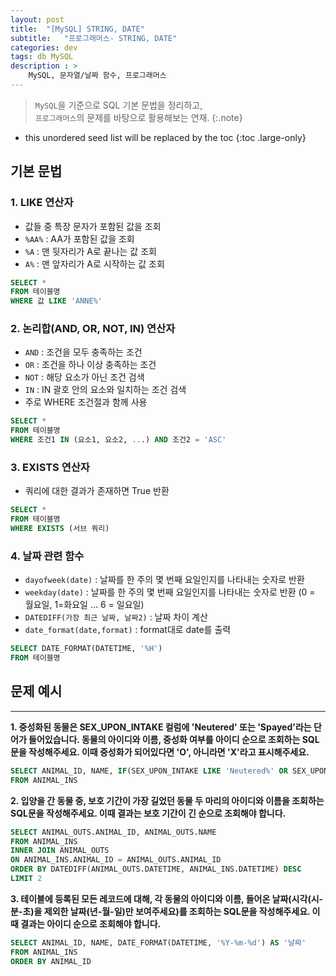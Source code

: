 ```yaml
---
layout: post
title:  "[MySQL] STRING, DATE"
subtitle:   "프로그래머스- STRING, DATE"
categories: dev
tags: db MySQL
description : >
    MySQL, 문자열/날짜 함수, 프로그래머스
---
```


> `MySQL`을 기준으로 SQL 기본 문법을 정리하고, <br/>
`프로그래머스`의 문제를 바탕으로 활용해보는 연재.
{:.note}

<!--more-->

* this unordered seed list will be replaced by the toc
{:toc .large-only}

## 기본 문법 

### 1. LIKE 연산자
- 값들 중 특장 문자가 포함된 값을 조회
- `%AA%` : AA가 포함된 값을 조회
- `%A` : 맨 뒷자리가 A로 끝나는 값 조회
- `A%` : 맨 앞자리가 A로 시작하는 값 조회
    
```sql
SELECT *
FROM 테이블명
WHERE 값 LIKE 'ANNE%'
```

### 2. 논리합(AND, OR, NOT, IN) 연산자
- `AND` : 조건을 모두 충족하는 조건
- `OR` : 조건을 하나 이상 충족하는 조건
- `NOT` : 해당 요소가 아닌 조건 검색
- `IN` : IN 괄호 안의 요소와 일치하는 조건 검색
- 주로 WHERE 조건절과 함께 사용
  
```sql
SELECT *
FROM 테이블명
WHERE 조건1 IN (요소1, 요소2, ...) AND 조건2 = 'ASC'
```

### 3. EXISTS 연산자
- 쿼리에 대한 결과가 존재하면 True 반환
    
```sql
SELECT *
FROM 테이블명
WHERE EXISTS (서브 쿼리)
```

### 4. 날짜 관련 함수
- `dayofweek(date)` : 날짜를 한 주의 몇 번째 요일인지를 나타내는 숫자로 반환
- `weekday(date)` : 날짜를 한 주의 몇 번째 요일인지를 나타내는 숫자로 반환 (0 = 월요일, 1=화요일 ... 6 = 일요일)
- `DATEDIFF(가장 최근 날짜, 날짜2)` : 날짜 차이 계산
- `date_format(date,format)` : format대로 date를 출력
  
```sql
SELECT DATE_FORMAT(DATETIME, '%H')
FROM 테이블명
```

## 문제 예시
---

**1. 중성화된 동물은 SEX_UPON_INTAKE 컬럼에 'Neutered' 또는 'Spayed'라는 단어가 들어있습니다. 동물의 아이디와 이름, 중성화 여부를 아이디 순으로 조회하는 SQL문을 작성해주세요. 이때 중성화가 되어있다면 'O', 아니라면 'X'라고 표시해주세요.**

```sql
SELECT ANIMAL_ID, NAME, IF(SEX_UPON_INTAKE LIKE 'Neutered%' OR SEX_UPON_INTAKE LIKE 'Spayed%', 'O', 'X')
FROM ANIMAL_INS
```

**2. 입양을 간 동물 중, 보호 기간이 가장 길었던 동물 두 마리의 아이디와 이름을 조회하는 SQL문을 작성해주세요. 이때 결과는 보호 기간이 긴 순으로 조회해야 합니다.**

```sql
SELECT ANIMAL_OUTS.ANIMAL_ID, ANIMAL_OUTS.NAME
FROM ANIMAL_INS
INNER JOIN ANIMAL_OUTS
ON ANIMAL_INS.ANIMAL_ID = ANIMAL_OUTS.ANIMAL_ID
ORDER BY DATEDIFF(ANIMAL_OUTS.DATETIME, ANIMAL_INS.DATETIME) DESC
LIMIT 2
```
  
**3. 테이블에 등록된 모든 레코드에 대해, 각 동물의 아이디와 이름, 들어온 날짜(시각(시-분-초)을 제외한 날짜(년-월-일)만 보여주세요)를 조회하는 SQL문을 작성해주세요. 이때 결과는 아이디 순으로 조회해야 합니다.**

```sql
SELECT ANIMAL_ID, NAME, DATE_FORMAT(DATETIME, '%Y-%m-%d') AS '날짜'
FROM ANIMAL_INS
ORDER BY ANIMAL_ID
```
